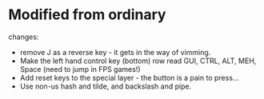 # Modified from ordinary

changes: 

* remove J as a reverse key - it gets in the way of vimming.
* Make the left hand control key (bottom) row read GUI, CTRL, ALT, MEH, Space (need to jump in FPS games!)
* Add reset keys to the special layer - the button is a pain to press...
* Use non-us hash and tilde, and backslash and pipe.

